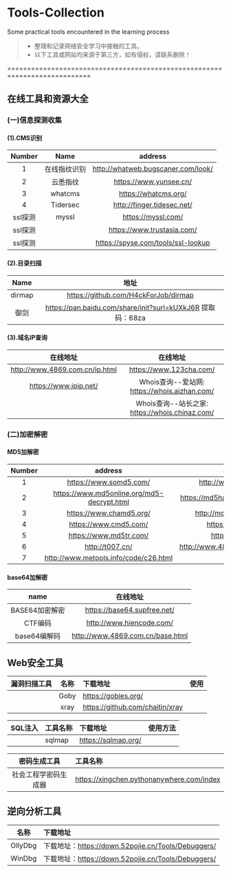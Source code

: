 # Tools-Collection
Some practical tools encountered in the learning process
> - 整理和记录网络安全学习中接触的工具。
> - 以下工具或网站均来源于第三方，如有侵权，请联系删除！


===========================================================================
## 在线工具和资源大全
### (一)信息探测收集
#### (1).CMS识别
| Number   |      Name     |  address |
|:----------:|:-------------:|:------:   |
| 1 |  在线指纹识别   | http://whatweb.bugscaner.com/look/ |
|    2      |     云悉指纹          |    https://www.yunsee.cn/       |
|    3     |     whatcms        |    https://whatcms.org/    |
|    4      |     Tidersec         |  http://finger.tidesec.net/     |
|    ssl探测     |     myssl         |    https://myssl.com/    |
|    ssl探测     |       |   https://www.trustasia.com/   |
|    ssl探测     |            |    https://spyse.com/tools/ssl-lookup   |

#### (2).目录扫描
|Name|地址|
|:---------:|:-------:|
|dirmap   | https://github.com/H4ckForJob/dirmap|
| 御剑   |  https://pan.baidu.com/share/init?surl=kUXkJ6R   提取码：68za    |



#### (3).域名IP查询
|在线地址|在线地址|
|:---------:|:-------:|
|http://www.4869.com.cn/ip.html|https://www.123cha.com/|
|https://www.ipip.net/ |  Whois查询--爱站网: https://whois.aizhan.com/    |
| |  Whois查询--站长之家: https://whois.chinaz.com/   |


### (二)加密解密
#### MD5加解密
| Number   |      address    |  address |
|:----------:|:-------------:|:------:   |
| 1 |  https://www.somd5.com/  | http://www.ttmd5.com/ |
|    2      |  https://www.md5online.org/md5-decrypt.html             |     https://md5hashing.net/hash/md5/      |
|     3     | https://www.chamd5.org/           |     http://md5.my-addr.com/    |
|      4    |  https://www.cmd5.com/            |     https://pmd5.com/    |
|     5     |  https://www.md5tr.com/           |    https://cmd5.la/   |
|      6    |  http://t007.cn/           |     http://www.4869.com.cn/md5.html    |
|      7    |  http://www.metools.info/code/c26.html           |        |

#### base64加解密
|name|在线地址|
|:---------:|:-------:|
|BASE64加密解密| https://base64.supfree.net/ |
|CTF编码 |  http://www.hiencode.com/    |
|base64编解码 |  http://www.4869.com.cn/base.html   |





## Web安全工具
|漏洞扫描工具| 名称|下载地址| 使用 |
|:---------|:---------:|:-------|:-------|
| |Goby| https://gobies.org/ |  |
| | xray|    https://github.com/chaitin/xray |      |

|SQL注入|  工具名称 | 下载地址 |   使用方法|
|:---:|:-----|:----|:---|
| |sqlmap | https://sqlmap.org/|

|密码生成工具|  工具名称 | 
|:---:|:-----|
| 社会工程学密码生成器 | https://xingchen.pythonanywhere.com/index|

## 逆向分析工具

| 名称 | 下载地址 |
|:-----:|:------|
|  OllyDbg |下载地址：https://down.52pojie.cn/Tools/Debuggers/ |
|  WinDbg |下载地址：https://down.52pojie.cn/Tools/Debuggers/ |








